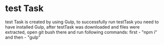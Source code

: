 # test Task
test Task is created by using Gulp,
to successfully run testTask you need to have installed Gulp,
after testTask was downloaded and files were extracted, open git bush there  and run following commands:
first - "npm i" and then - "gulp"
